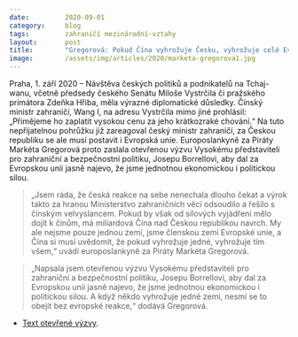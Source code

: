 ```yaml
---
date:         2020-09-01
category:     blog
tags:         zahraničí mezinárodní-vztahy
layout:       post
title:        "Gregorová: Pokud Čína vyhrožuje Česku, vyhrožuje celé Evropské unii"
image:        /assets/img/articles/2020/marketa-gregorova1.jpg
--- 
```




Praha, 1. září 2020 – Návštěva českých politiků a podnikatelů na Tchaj-wanu, včetně předsedy českého Senátu Miloše Vystrčila či pražského primátora Zdeňka Hřiba, měla výrazné diplomatické důsledky. Čínský ministr zahraničí, Wang I, na adresu Vystrčila mimo jiné prohlásil: „Přimějeme ho zaplatit vysokou cenu za jeho krátkozraké chování.“ Na tuto nepřijatelnou pohrůžku již zareagoval český ministr zahraničí, za Českou republiku se ale musí postavit i Evropská unie. Europoslankyně za Piráty Markéta Gregorová proto zaslala otevřenou výzvu Vysokému představiteli pro zahraniční a bezpečnostní politiku, Josepu Borrellovi, aby dal za Evropskou unii jasně najevo, že jsme jednotnou ekonomickou i politickou silou. 

 

> „Jsem ráda, že česká reakce na sebe nenechala dlouho čekat a výrok takto za hranou Ministerstvo zahraničních věcí odsoudilo a řešilo s čínským velvyslancem. Pokud by však od silových vyjádření mělo dojít k činům, má miliardová Čína nad Českou republikou navrch. My ale nejsme pouze jednou zemí, jsme členskou zemí Evropské unie, a Čína si musí uvědomit, že pokud vyhrožuje jedné, vyhrožuje tím všem,“ uvádí europoslankyně za Piráty Markéta Gregorová.

 

> „Napsala jsem otevřenou výzvu Vysokému představiteli pro zahraniční a bezpečnostní politiku, Josepu Borrellovi, aby dal za Evropskou unii jasně najevo, že jsme jednotnou ekonomickou i politickou silou. A když někdo vyhrožuje jedné zemi, nesmí se to obejít bez evropské reakce,“ dodává Gregorová.

 
* [Text otevřené výzvy](https://gregorova.eu/vyhruzka-ciny-vuci-ceske-republice/).
